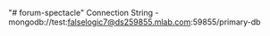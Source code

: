 "# forum-spectacle" 
Connection String - mongodb://test:falselogic7@ds259855.mlab.com:59855/primary-db
